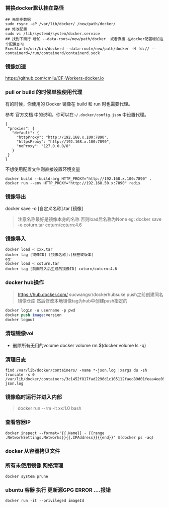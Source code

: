 ### 替换docker默认挂在路径

```
## 先同步数据
sudo rsync -aP /var/lib/docker/ /new/path/docker/
## 修改配置
sudo vi /lib/systemd/system/docker.service
## 找到下面行 增加 --data-root=/new/path/docker  或者直接 在docker配置增加这个配置即可
ExecStart=/usr/bin/dockerd --data-root=/new/path/docker -H fd:// --containerd=/run/containerd/containerd.sock
```

### 镜像加速

https://github.com/cmliu/CF-Workers-docker.io

### pull or build 的时候单独使用代理

有的时候，你使用的 Docker 镜像在 build 和 run 时也需要代理。

参考 官方文档 中的说明，你可以在`~/.docker/config.json` 中设置代理。
```
{
 "proxies": {
   "default": {
     "httpProxy": "http://192.168.x.100:7890",
     "httpsProxy": "http://192.168.x.100:7890",
     "noProxy": "127.0.0.0/8"
   }
 }
}
```
不想使用配置文件则直接设置环境变量

```
docker build --build-arg HTTP_PROXY="http://192.168.x.100:7890" .
docker run --env HTTP_PROXY="http://192.168.50.x:7890" redis
```



### 镜像导出
docker save -o [自定义名称].tar [镜像]

> 注意名称最好是镜像本身的名称 否则load后名称为None
eg: docker save -o coturn.tar coturn/coturn:4.6

### 镜像导入 
```
docker load < xxx.tar
docker tag [镜像ID] [镜像名称]:[标签或版本]
eg:
docker load < coturn.tar
docker tag [前面导入后生成的镜像ID] coturn/coturn:4.6
```
### docker hub操作
> https://hub.docker.com/
> sucwangsr/dockerhubsuke
> push之前创建同名镜像仓库
> 然后修改本地镜像tag为hub中创建push指定的
```s
docker login -u username -p pwd
docker push image:version
docker logout
```

### 清理镜像vol
- 删除所有无用的volume
docker volume rm $(docker volume ls -q)


### 清理日志

```
find /var/lib/docker/containers/ -name *-json.log |xargs du -sh
truncate -s 0 /var/lib/docker/containers/3c1452f817fad2296d1c105112faed89d01feaa4ee094e8622c959e072012f7a/3c1452f817fad2296d1c105112faed89d01feaa4ee094e8622c959e072012f7a-json.log
```



###  镜像临时运行并进入内部
> docker run --rm -it xx:1.0 bash


### 查看容器IP

```
docker inspect --format='{{.Name}} - {{range .NetworkSettings.Networks}}{{.IPAddress}}{{end}}' $(docker ps -aq)
```


###  docker 从容器拷贝文件


### 所有未使用镜像 网络清理

```
docker system prune
```

### ubuntu 容器 执行 更新源GPG ERROR ....报错
> 
```
docker run -it --privileged imageId
```


